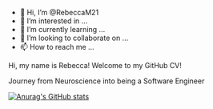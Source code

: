 - 👋 Hi, I’m @RebeccaM21
- 👀 I’m interested in ...
- 🌱 I’m currently learning ...
- 💞️ I’m looking to collaborate on ...
- 📫 How to reach me ...

<!---
RebeccaM21/RebeccaM21 is a ✨ special ✨ repository because its `README.md` (this file) appears on your GitHub profile.
You can click the Preview link to take a look at your changes.
--->

Hi, my name is Rebecca! Welcome to my GitHub CV!

Journey from Neuroscience into being a Software Engineer 

[![Anurag's GitHub stats](https://github-readme-stats.vercel.app/api?username=RebeccaM21)](https://github.com/anuraghazra/github-readme-stats)
